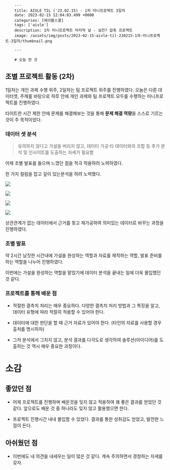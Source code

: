 

        ---
        title: AIVLE TIL ('23.02.15) - 1차 미니프로젝트 3일차
        date: 2023-02-15 12:04:03.499 +0000
        categories: [에이블스쿨]
        tags: ['aivle']
        description: 1차 미니프로젝트 마지막 날 - 실전? 압축 프로젝트
        image: /assets/img/posts/2023-02-15-aivle-til-230215-1차-미니프로젝트-3일차/thumbnail.png
        
        ---

        # 오늘 한 것

## 조별 프로젝트 활동 (2차)

1일차는 개인 과제 수행 위주, 2일차는 팀 프로젝트 위주를 진행하였다.
오늘은 다른 데이터셋, 주제를 바탕으로 하루 안에 개인 과제와 팀 프로젝트 모두를 수행하는 미니프로젝트를 진행하였다.

타이트한 시간 제한 안에 문제를 해결해보는 것을 통해 **문제 해결 역량**을 스스로 기르는 것이 주 목적이었다.

### 데이터 셋 분석

> 유의하지 않다고 가설을 버리지 않고, 데이터 가공·타 데이터와의 조합 등 추가 분석 및 인사이트를 도출하는 자세가 필요함

어제 조별 발표를 들으며 느꼈던 점을 적극 적용하려 노력하였다.

한 가지 컬럼을 잡고 깊이 있는분석을 하려 노력했다.

![](/assets/img/posts/2023-02-15-aivle-til-230215-1차-미니프로젝트-3일차/img0.png)

![](/assets/img/posts/2023-02-15-aivle-til-230215-1차-미니프로젝트-3일차/img1.png)

![](/assets/img/posts/2023-02-15-aivle-til-230215-1차-미니프로젝트-3일차/img2.png)

![](/assets/img/posts/2023-02-15-aivle-til-230215-1차-미니프로젝트-3일차/img3.png)

상관관계가 없는 데이터에서 근거를 찾고 재가공하여 의미있는 데이터로 바꾸는 과정을 진행하였다.

### 조별 발표

약 2시간 남짓한 시간내에 가설을 완성하는 역할과 자료를 제작하는 역할, 발표 준비를 하는 역할을 나누어 진행하였다.

이번에는 가설을 완성하는 역할을 맡았기에 데이터 분석을 끝내는 일에 더욱 몰입했던 것 같다.

### 프로젝트를 통해 배운 점

- 적절한 결측치 처리는 매우 중요하다. 다양한 결측치 처리 방법과 그 특징을 알고, 데이터 유형에 따라 적절히 적용할 수 있어야 한다.

- 데이터에 대한 판단을 할 때 근거 자료가 있어야 한다. (타인의 자료를 사용할 경우 출처를 명시하자)

- 그저 분석에서 그치지 않고, 분석 결과를 다각도로 생각하여 솔루션(아이디어)를 도출하는 것 역시 매우 중요한 과정이다.

# 소감

## 좋았던 점

- 어제 프로젝트를 진행하며 배운것을 잊지 않고 적용하여 꽤 좋은 결과를 얻었던 것 같다. 앞으로도 배운 것 중 하나라도 잊지 않고 활용했으면 한다.

- 프로젝트 진행시간 내내 몰입할 수 있었다. 결과를 통한 성취감도 얻었고, 발전한 느낌이 든다.

## 아쉬웠던 점

- 이번에도 내 의견을 내세우는 일이 많은 것 같다. 계속 주의하면서 경청하는 자세를 갖자.

        